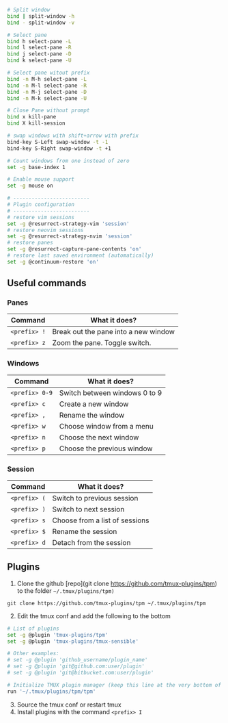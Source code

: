 ```bash
# Split window
bind | split-window -h
bind - split-window -v

# Select pane
bind h select-pane -L
bind l select-pane -R
bind j select-pane -D
bind k select-pane -U

# Select pane witout prefix
bind -n M-h select-pane -L
bind -n M-l select-pane -R
bind -n M-j select-pane -D
bind -n M-k select-pane -U

# Close Pane without prompt
bind x kill-pane
bind X kill-session

# swap windows with shift+arrow with prefix
bind-key S-Left swap-window -t -1
bind-key S-Right swap-window -t +1

# Count windows from one instead of zero
set -g base-index 1

# Enable mouse support
set -g mouse on

# -------------------------
# Plugin configuration
# -------------------------
# restore vim sessions
set -g @resurrect-strategy-vim 'session'
# restore neovim sessions
set -g @resurrect-strategy-nvim 'session'
# restore panes
set -g @resurrect-capture-pane-contents 'on'
# restore last saved environment (automatically)
set -g @continuum-restore 'on'
```



## Useful commands

### Panes

| Command | What it does? |
|---|---|
|`<prefix> !` | Break out the pane into a new window |
|`<prefix> z` | Zoom the pane. Toggle switch. |

### Windows

|Command|What it does?|
|---|---|
|`<prefix> 0-9` | Switch between windows 0 to 9 |
|`<prefix> c` | Create a new window |
|`<prefix> ,` | Rename the window |
| `<prefix> w` | Choose window from a menu |
| `<prefix> n`  | Choose the next window |
| `<prefix> p`  | Choose the previous window |

### Session

| Command | What it does? |
|---|---|
| `<prefix> (` | Switch to previous session |
|`<prefix> )`| Switch to next session |
|`<prefix> s` | Choose from a list of sessions |
|`<prefix> $`| Rename the session |
|`<prefix> d`| Detach from the session |



## Plugins
1. Clone the github [repo](git clone https://github.com/tmux-plugins/tpm) to the folder  `~/.tmux/plugins/tpm)`  
 
```
git clone https://github.com/tmux-plugins/tpm ~/.tmux/plugins/tpm
```

2. Edit the tmux conf and add the following to the bottom 

``` bash
# List of plugins
set -g @plugin 'tmux-plugins/tpm'
set -g @plugin 'tmux-plugins/tmux-sensible'

# Other examples:
# set -g @plugin 'github_username/plugin_name'
# set -g @plugin 'git@github.com:user/plugin'
# set -g @plugin 'git@bitbucket.com:user/plugin'

# Initialize TMUX plugin manager (keep this line at the very bottom of tmux.conf)
run '~/.tmux/plugins/tpm/tpm'
```

3. Source the tmux conf or restart tmux
4. Install plugins with the command `<prefix> I`